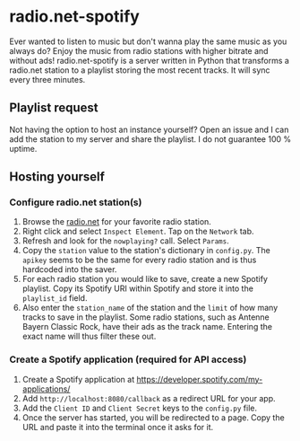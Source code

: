 radio.net-spotify
=================

Ever wanted to listen to music but don't wanna play the same music as you always do? Enjoy the music from radio stations with higher bitrate and without ads!
radio.net-spotify is a server written in Python that transforms a radio.net station to a playlist storing the most recent tracks. It will sync every three minutes.

## Playlist request
Not having the option to host an instance yourself? Open an issue and I can add the station to my server and share the playlist. I do not guarantee 100 % uptime.

## Hosting yourself

### Configure radio.net station(s)
1. Browse the [radio.net](https://radio.net) for your favorite radio station.
2. Right click and select `Inspect Element`. Tap on the `Network` tab.
3. Refresh and look for the `nowplaying?` call. Select `Params`.
4. Copy the `station` value to the station's dictionary in `config.py`. The `apikey` seems to be the same for every radio station and is thus hardcoded into the saver.
5. For each radio station you would like to save, create a new Spotify playlist. Copy its Spotify URI within Spotify and store it into the `playlist_id` field.
6. Also enter the `station_name` of the station and the `limit` of how many tracks to save in the playlist. Some radio stations, such as Antenne Bayern Classic Rock, have their ads as the track name. Entering the exact name will thus filter these out.

### Create a Spotify application (required for API access)
1. Create a Spotify application at https://developer.spotify.com/my-applications/
2. Add `http://localhost:8080/callback` as a redirect URL for your app.
3. Add the `Client ID` and `Client Secret` keys to the `config.py` file.
4. Once the server has started, you will be redirected to a page. Copy the URL and paste it into the terminal once it asks for it.